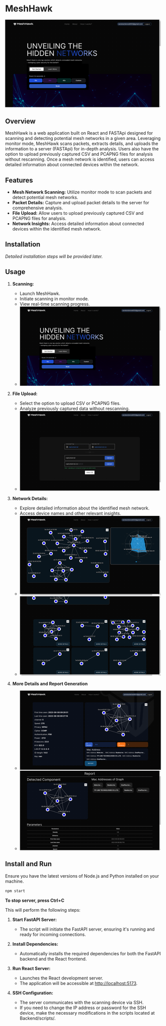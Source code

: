 # MeshHawk

![MeshHawk Logo/Image](images/landing.png)

## Overview

MeshHawk is a web application built on React and FASTApi designed for scanning and detecting potential mesh networks in a given area. Leveraging monitor mode, MeshHawk scans packets, extracts details, and uploads the information to a server (FASTApi) for in-depth analysis. Users also have the option to upload previously captured CSV and PCAPNG files for analysis without rescanning. Once a mesh network is identified, users can access detailed information about connected devices within the network.

## Features

- **Mesh Network Scanning:** Utilize monitor mode to scan packets and detect potential mesh networks.
- **Packet Details:** Capture and upload packet details to the server for comprehensive analysis.
- **File Upload:** Allow users to upload previously captured CSV and PCAPNG files for analysis.
- **Network Insights:** Access detailed information about connected devices within the identified mesh network.

## Installation

*Detailed installation steps will be provided later.*

## Usage

1. **Scanning:**
   - Launch MeshHawk.
   - Initiate scanning in monitor mode.
   - View real-time scanning progress.
   - ![Scanning Screenshot Placeholder](images/landing.png)

2. **File Upload:**
   - Select the option to upload CSV or PCAPNG files.
   - Analyze previously captured data without rescanning.
   - ![File Upload Screenshot Placeholder](images/upload.png)

3. **Network Details:**
   - Explore detailed information about the identified mesh network.
   - Access device names and other relevant insights.
   - ![Network Details Screenshot Placeholder](images/scanresult.png)
   - ![Network Details Screenshot Placeholder](images/scan2.png)
   
4. **More Details and Report Generation** 
   - ![Network Details Screenshot Placeholder](images/moredetails.png)
   - ![Network Details Screenshot Placeholder](images/report.png)

## Install and Run

Ensure you have the latest versions of Node.js and Python installed on your machine.

```bash
npm start
```

**To stop server, press Ctrl+C**

This will perform the following steps:

1.  **Start FastAPI Server:**
    
    - The script will initiate the FastAPI server, ensuring it's running and ready for incoming connections.

2.  **Install Dependencies:**
    
    - Automatically installs the required dependencies for both the FastAPI backend and the React frontend.

3.  **Run React Server:**
    
    - Launches the React development server.
    - The application will be accessible at [http://localhost:5173](http://localhost:5173).

4. **SSH Configuration:**

   - The server communicates with the scanning device via SSH.
   - If you need to change the IP address or password for the SSH device, make the necessary modifications in the scripts located at Backend/scripts/.